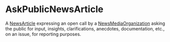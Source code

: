# AskPublicNewsArticle

A <a class="localLink" href="http://schema.org/NewsArticle">NewsArticle</a> expressing an open call by a <a class="localLink" href="http://schema.org/NewsMediaOrganization">NewsMediaOrganization</a> asking the public for input, insights, clarifications, anecdotes, documentation, etc., on an issue, for reporting purposes.
